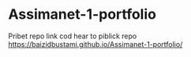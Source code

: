 # Assimanet-1-portfolio
Pribet repo link
cod hear to piblick repo
https://baizidbustami.github.io/Assimanet-1-portfolio/
